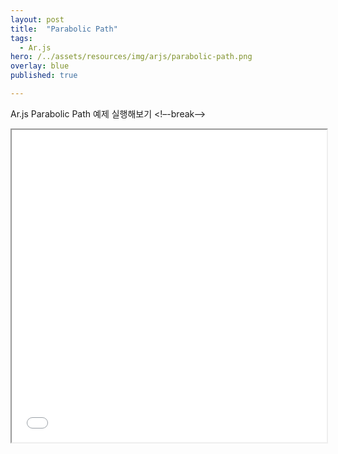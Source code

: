 ```yaml
---
layout: post
title:  "Parabolic Path"
tags:
  - Ar.js
hero: /../assets/resources/img/arjs/parabolic-path.png
overlay: blue
published: true

---
```

Ar.js Parabolic Path 예제 실행해보기
<!–-break-–>
                                                                         
<iframe width="100%" height="500px;" src="/../assets/resources/html/arjs/parabolicPath.html"></iframe>
